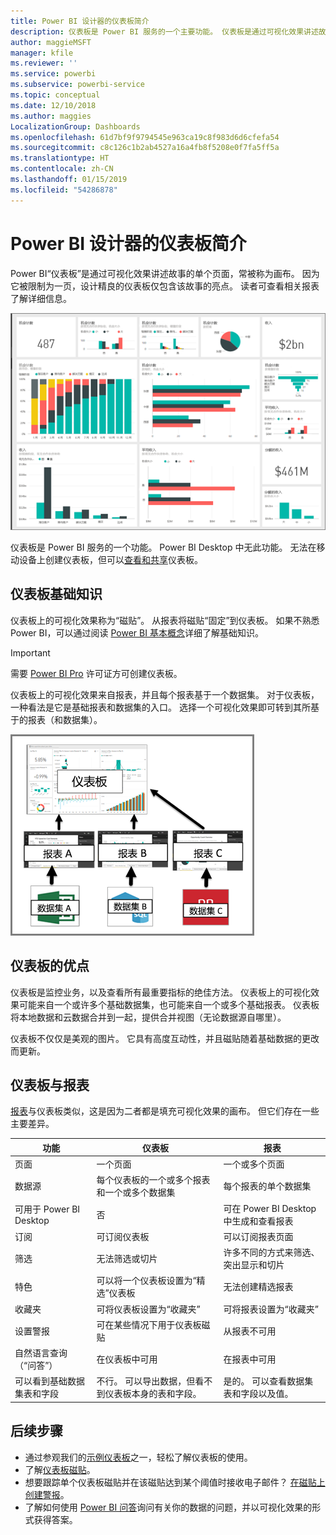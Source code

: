 ```yaml
---
title: Power BI 设计器的仪表板简介
description: 仪表板是 Power BI 服务的一个主要功能。 仪表板是通过可视化效果讲述故事的单个页面，常被称为画布。
author: maggieMSFT
manager: kfile
ms.reviewer: ''
ms.service: powerbi
ms.subservice: powerbi-service
ms.topic: conceptual
ms.date: 12/10/2018
ms.author: maggies
LocalizationGroup: Dashboards
ms.openlocfilehash: 61d7bf9f9794545e963ca19c8f983d6d6cfefa54
ms.sourcegitcommit: c8c126c1b2ab4527a16a4fb8f5208e0f7fa5ff5a
ms.translationtype: HT
ms.contentlocale: zh-CN
ms.lasthandoff: 01/15/2019
ms.locfileid: "54286878"
---
```

# <a name="intro-to-dashboards-for-power-bi-designers"></a>Power BI 设计器的仪表板简介

Power BI“仪表板”是通过可视化效果讲述故事的单个页面，常被称为画布。 因为它被限制为一页，设计精良的仪表板仅包含该故事的亮点。 读者可查看相关报表了解详细信息。

![仪表板](media/service-dashboards/power-bi-dashboard2.png)

仪表板是 Power BI 服务的一个功能。 Power BI Desktop 中无此功能。 无法在移动设备上创建仪表板，但可以[查看和共享](mobile-apps-view-dashboard.md)仪表板。

## <a name="dashboard-basics"></a>仪表板基础知识 

仪表板上的可视化效果称为“磁贴”。 从报表将磁贴“固定”到仪表板。 如果不熟悉 Power BI，可以通过阅读 [Power BI 基本概念](service-basic-concepts.md)详细了解基础知识。

> [!IMPORTANT]
> 需要 [Power BI Pro](service-free-vs-pro.md) 许可证方可创建仪表板。

仪表板上的可视化效果来自报表，并且每个报表基于一个数据集。 对于仪表板，一种看法是它是基础报表和数据集的入口。 选择一个可视化效果即可转到其所基于的报表（和数据集）。

![显示仪表板、报表、数据集之间的关系的图表](media/service-dashboards/power-bi-diagram.png)

## <a name="advantages-of-dashboards"></a>仪表板的优点
仪表板是监控业务，以及查看所有最重要指标的绝佳方法。 仪表板上的可视化效果可能来自一个或许多个基础数据集，也可能来自一个或多个基础报表。 仪表板将本地数据和云数据合并到一起，提供合并视图（无论数据源自哪里）。

仪表板不仅仅是美观的图片。 它具有高度互动性，并且磁贴随着基础数据的更改而更新。

## <a name="dashboards-versus-reports"></a>仪表板与报表
[报表](service-reports.md)与仪表板类似，这是因为二者都是填充可视化效果的画布。 但它们存在一些主要差异。

| **功能** | **仪表板** | **报表** |
| --- | --- | --- |
| 页面 |一个页面 |一个或多个页面 |
| 数据源 |每个仪表板的一个或多个报表和一个或多个数据集 |每个报表的单个数据集 |
| 可用于 Power BI Desktop |否 | 可在 Power BI Desktop 中生成和查看报表 |
| 订阅 |可订阅仪表板 |可以订阅报表页面 |
| 筛选 |无法筛选或切片 |许多不同的方式来筛选、突出显示和切片 |
| 特色 |可以将一个仪表板设置为“精选”仪表板 |无法创建精选报表 |
| 收藏夹 | 可将仪表板设置为“收藏夹” | 可将报表设置为“收藏夹”
| 设置警报 |可在某些情况下用于仪表板磁贴 |从报表不可用 |
| 自然语言查询（“问答”） |在仪表板中可用 | 在报表中可用 |
| 可以看到基础数据集表和字段 |不行。 可以导出数据，但看不到仪表板本身的表和字段。 |是的。 可以查看数据集表和字段以及值。 |


## <a name="next-steps"></a>后续步骤
* 通过参观我们的[示例仪表板](sample-tutorial-connect-to-the-samples.md)之一，轻松了解仪表板的使用。
* 了解[仪表板磁贴](service-dashboard-tiles.md)。
* 想要跟踪单个仪表板磁贴并在该磁贴达到某个阈值时接收电子邮件？ [在磁贴上创建警报](service-set-data-alerts.md)。
* 了解如何使用 [Power BI 问答](power-bi-tutorial-q-and-a.md)询问有关你的数据的问题，并以可视化效果的形式获得答案。
